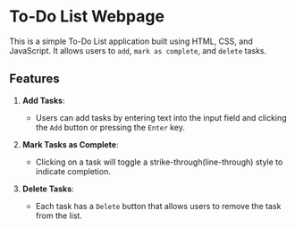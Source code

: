 # To-Do List Webpage

This is a simple To-Do List application built using HTML, CSS, and JavaScript. It allows users to `add`, `mark as complete`, and `delete` tasks.

## Features

1. **Add Tasks**:
   - Users can add tasks by entering text into the input field and clicking the `Add` button or pressing the `Enter` key.

2. **Mark Tasks as Complete**:
   - Clicking on a task will toggle a strike-through(line-through) style to indicate completion.

3. **Delete Tasks**:
   - Each task has a `Delete` button that allows users to remove the task from the list.
